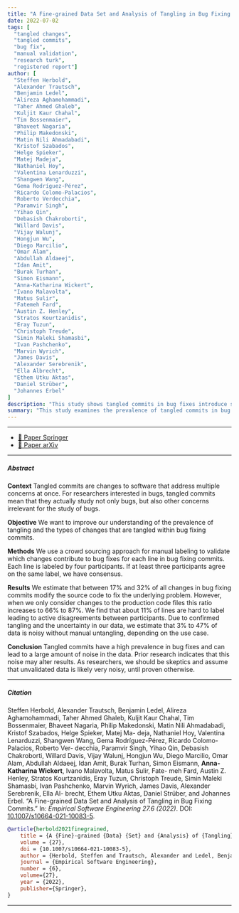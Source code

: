 ```yaml
---
title: "A Fine-grained Data Set and Analysis of Tangling in Bug Fixing Commits" 
date: 2022-07-02
tags: [
  "tangled changes",
  "tangled commits",
  "bug fix",
  "manual validation",
  "research turk",
  "registered report"]
author: [
  "Steffen Herbold",
  "Alexander Trautsch",
  "Benjamin Ledel",
  "Alireza Aghamohammadi",
  "Taher Ahmed Ghaleb",
  "Kuljit Kaur Chahal",
  "Tim Bossenmaier",
  "Bhaveet Nagaria",
  "Philip Makedonski",
  "Matin Nili Ahmadabadi",
  "Kristof Szabados",
  "Helge Spieker",
  "Matej Madeja",
  "Nathaniel Hoy",
  "Valentina Lenarduzzi",
  "Shangwen Wang",
  "Gema Rodríguez-Pérez",
  "Ricardo Colomo-Palacios",
  "Roberto Verdecchia",
  "Paramvir Singh",
  "Yihao Qin",
  "Debasish Chakroborti",
  "Willard Davis",
  "Vijay Walunj",
  "Hongjun Wu",
  "Diego Marcilio",
  "Omar Alam",
  "Abdullah Aldaeej",
  "Idan Amit",
  "Burak Turhan",
  "Simon Eismann",
  "Anna-Katharina Wickert",
  "Ivano Malavolta",
  "Matus Sulir",
  "Fatemeh Fard",
  "Austin Z. Henley",
  "Stratos Kourtzanidis",
  "Eray Tuzun",
  "Christoph Treude",
  "Simin Maleki Shamasbi",
  "Ivan Pashchenko",
  "Marvin Wyrich",
  "James Davis",
  "Alexander Serebrenik",
  "Ella Albrecht",
  "Ethem Utku Aktas",
  "Daniel Strüber",
  "Johannes Erbel"
]
description: "This study shows tangled commits in bug fixes introduce significant noise, affecting research outcomes. Manual labeling reveals 66-87% of changes fix the actual bug." 
summary: "This study examines the prevalence of tangled commits in bug fixes, revealing that 66-87% of changes in production code files actually fix bugs. Using a crowdsourcing approach, we found significant noise in data due to tangling, suggesting that unvalidated data is likely very noisy and can alter research results."
---
```


---

- [📄 Paper Springer](https://doi.org/10.1007/s10664-021-10083-5)
- [📄 Paper arXiv](https://arxiv.org/pdf/2011.06244)

---

##### Abstract

**Context**
Tangled commits are changes to software that address multiple concerns at once. For researchers interested in bugs, tangled commits mean that they actually study not only bugs, but also other concerns irrelevant for the study of bugs.

**Objective**
We want to improve our understanding of the prevalence of tangling and the types of changes that are tangled within bug fixing commits.

**Methods**
We use a crowd sourcing approach for manual labeling to validate which changes contribute to bug fixes for each line in bug fixing commits. Each line is labeled by four participants. If at least three participants agree on the same label, we have consensus.

**Results**
We estimate that between 17% and 32% of all changes in bug fixing commits modify the source code to fix the underlying problem. However, when we only consider changes to the production code files this ratio increases to 66% to 87%. We find that about 11% of lines are hard to label leading to active disagreements between participants. Due to confirmed tangling and the uncertainty in our data, we estimate that 3% to 47% of data is noisy without manual untangling, depending on the use case.

**Conclusion**
Tangled commits have a high prevalence in bug fixes and can lead to a large amount of noise in the data. Prior research indicates that this noise may alter results. As researchers, we should be skeptics and assume that unvalidated data is likely very noisy, until proven otherwise.

---

##### Citation

Steffen Herbold, Alexander Trautsch, Benjamin Ledel, Alireza Aghamohammadi, Taher Ahmed Ghaleb, Kuljit Kaur Chahal, Tim Bossenmaier, Bhaveet Nagaria, Philip Makedonski, Matin Nili Ahmadabadi, Kristof Szabados, Helge Spieker, Matej Ma- deja, Nathaniel Hoy, Valentina Lenarduzzi, Shangwen Wang, Gema Rodríguez-Pérez, Ricardo Colomo-Palacios, Roberto Ver- decchia, Paramvir Singh, Yihao Qin, Debasish Chakroborti, Willard Davis, Vijay Walunj, Hongjun Wu, Diego Marcilio, Omar Alam, Abdullah Aldaeej, Idan Amit, Burak Turhan, Simon Eismann, **Anna-Katharina Wickert**, Ivano Malavolta, Matus Sulir, Fate- meh Fard, Austin Z. Henley, Stratos Kourtzanidis, Eray Tuzun, Christoph Treude, Simin Maleki Shamasbi, Ivan Pashchenko, Marvin Wyrich, James Davis, Alexander Serebrenik, Ella Al- brecht, Ethem Utku Aktas, Daniel Strüber, and Johannes Erbel.
“A Fine-grained Data Set and Analysis of Tangling in Bug Fixing Commits.” In: *Empirical Software Engineering 27.6 (2022)*. DOI: [10.1007/s10664-021-10083-5](https://doi.org/10.1007/s10664-021-10083-5).

```BibTeX
@article{herbold2021finegrained,
	title = {A {Fine}-grained {Data} {Set} and {Analysis} of {Tangling} in {Bug} {Fixing} {Commits}},
	volume = {27},
	doi = {10.1007/s10664-021-10083-5},
	author = {Herbold, Steffen and Trautsch, Alexander and Ledel, Benjamin and Aghamohammadi, Alireza and Ghaleb, Taher Ahmed and Chahal, Kuljit Kaur and Bossenmaier, Tim and Nagaria, Bhaveet and Makedonski, Philip and Ahmadabadi, Matin Nili and Szabados, Kristof and Spieker, Helge and Madeja, Matej and Hoy, Nathaniel and Lenarduzzi, Valentina and Wang, Shangwen and Rodríguez-Pérez, Gema and Colomo-Palacios, Ricardo and Verdecchia, Roberto and Singh, Paramvir and Qin, Yihao and Chakroborti, Debasish and Davis, Willard and Walunj, Vijay and Wu, Hongjun and Marcilio, Diego and Alam, Omar and Aldaeej, Abdullah and Amit, Idan and Turhan, Burak and Eismann, Simon and Wickert, Anna-Katharina and Malavolta, Ivano and Sulir, Matus and Fard, Fatemeh and Henley, Austin Z. and Kourtzanidis, Stratos and Tuzun, Eray and Treude, Christoph and Shamasbi, Simin Maleki and Pashchenko, Ivan and Wyrich, Marvin and Davis, James and Serebrenik, Alexander and Albrecht, Ella and Aktas, Ethem Utku and Strüber, Daniel and Erbel, Johannes},
	journal = {Empirical Software Engineering},
	number = {6},
    volume={27},
	year = {2022},
	publisher={Springer},
}
```

---
